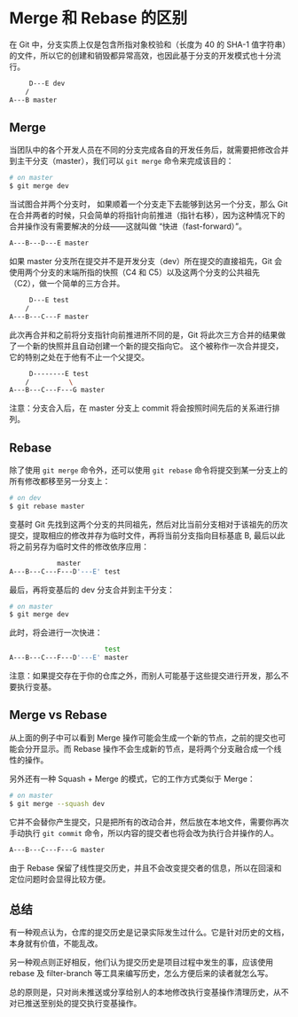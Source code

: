 # Merge 和 Rebase 的区别

在 Git 中，分支实质上仅是包含所指对象校验和（长度为 40 的 SHA-1 值字符串）的文件，所以它的创建和销毁都异常高效，也因此基于分支的开发模式也十分流行。

```bash
     D---E dev
    /
A---B master
```

## Merge

当团队中的各个开发人员在不同的分支完成各自的开发任务后，就需要把修改合并到主干分支（master），我们可以 `git merge` 命令来完成该目的：

```bash
# on master
$ git merge dev
```

当试图合并两个分支时， 如果顺着一个分支走下去能够到达另一个分支，那么 Git 在合并两者的时候，只会简单的将指针向前推进（指针右移），因为这种情况下的合并操作没有需要解决的分歧——这就叫做 “快进（fast-forward）”。

```bash
A---B---D---E master
```

如果 master 分支所在提交并不是开发分支（dev）所在提交的直接祖先，Git 会使用两个分支的末端所指的快照（C4 和 C5）以及这两个分支的公共祖先（C2），做一个简单的三方合并。

```bash
     D---E test
    /
A---B---C---F master
```

此次再合并和之前将分支指针向前推进所不同的是，Git 将此次三方合并的结果做了一个新的快照并且自动创建一个新的提交指向它。 这个被称作一次合并提交，它的特别之处在于他有不止一个父提交。

```bash
     D--------E test
    /          \
A---B---C---F---G master
```

注意：分支合入后，在 master 分支上 commit 将会按照时间先后的关系进行排列。

## Rebase

除了使用 `git merge` 命令外，还可以使用 `git rebase` 命令将提交到某一分支上的所有修改都移至另一分支上：

```bash
# on dev
$ git rebase master
```

变基时 Git 先找到这两个分支的共同祖先，然后对比当前分支相对于该祖先的历次提交，提取相应的修改并存为临时文件，再将当前分支指向目标基底 B, 最后以此将之前另存为临时文件的修改依序应用：

```bash
            master
A---B---C---F---D'---E' test
```

最后，再将变基后的 dev 分支合并到主干分支：

```bash
# on master
$ git merge dev
```

此时，将会进行一次快进：

```bash
                        test
A---B---C---F---D'---E' master
```

注意：如果提交存在于你的仓库之外，而别人可能基于这些提交进行开发，那么不要执行变基。

## Merge vs Rebase

从上面的例子中可以看到 Merge 操作可能会生成一个新的节点，之前的提交也可能会分开显示。而 Rebase 操作不会生成新的节点，是将两个分支融合成一个线性的操作。

另外还有一种 Squash + Merge 的模式，它的工作方式类似于 Merge：

```bash
# on master
$ git merge --squash dev
```

它并不会替你产生提交，只是把所有的改动合并，然后放在本地文件，需要你再次手动执行 `git commit` 命令，所以内容的提交者也将会改为执行合并操作的人。

```bash
A---B---C---F---G master
```

由于 Rebase 保留了线性提交历史，并且不会改变提交者的信息，所以在回滚和定位问题时会显得比较方便。

## 总结

有一种观点认为，仓库的提交历史是记录实际发生过什么。它是针对历史的文档，本身就有价值，不能乱改。

另一种观点则正好相反，他们认为提交历史是项目过程中发生的事，应该使用 rebase 及 filter-branch 等工具来编写历史，怎么方便后来的读者就怎么写。

总的原则是，只对尚未推送或分享给别人的本地修改执行变基操作清理历史，从不对已推送至别处的提交执行变基操作。
